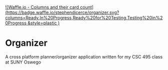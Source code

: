 [![Waffle.io - Columns and their card count](https://badge.waffle.io/stephendicerce/organizer.svg?columns=Ready,In%20Progress,Ready%20for%20Testing,Testing%20in%20Progress &style=plastic )](https://waffle.io/stephendicerce/organizer)

# Organizer
A cross platform planner/organizer application written for my CSC 495 class at SUNY Oswego
